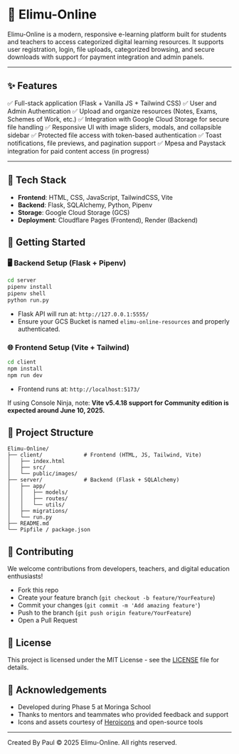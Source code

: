 # 📘 Elimu-Online

Elimu-Online is a modern, responsive e-learning platform built for students and teachers to access categorized digital learning resources. It supports user registration, login, file uploads, categorized browsing, and secure downloads with support for payment integration and admin panels.

---

## ✨ Features

✅ Full-stack application (Flask + Vanilla JS + Tailwind CSS)
✅ User and Admin Authentication
✅ Upload and organize resources (Notes, Exams, Schemes of Work, etc.)
✅ Integration with Google Cloud Storage for secure file handling
✅ Responsive UI with image sliders, modals, and collapsible sidebar
✅ Protected file access with token-based authentication
✅ Toast notifications, file previews, and pagination support
✅ Mpesa and Paystack integration for paid content access (in progress)

---

## 🧰 Tech Stack

- **Frontend**: HTML, CSS, JavaScript, TailwindCSS, Vite
- **Backend**: Flask, SQLAlchemy, Python, Pipenv
- **Storage**: Google Cloud Storage (GCS)
- **Deployment**: Cloudflare Pages (Frontend), Render (Backend)

## 🚀 Getting Started

### 🖥️ Backend Setup (Flask + Pipenv)

```bash
cd server
pipenv install
pipenv shell
python run.py
```

- Flask API will run at: `http://127.0.0.1:5555/`
- Ensure your GCS Bucket is named `elimu-online-resources` and properly authenticated.

### 🌐 Frontend Setup (Vite + Tailwind)

```bash
cd client
npm install
npm run dev
```

- Frontend runs at: `http://localhost:5173/`

If using Console Ninja, note: **Vite v5.4.18 support for Community edition is expected around June 10, 2025.**

## 📁 Project Structure

```
Elimu-Online/
├── client/             # Frontend (HTML, JS, Tailwind, Vite)
│   ├── index.html
│   ├── src/
│   └── public/images/
├── server/             # Backend (Flask + SQLAlchemy)
│   ├── app/
│   │   ├── models/
│   │   ├── routes/
│   │   └── utils/
│   ├── migrations/
│   └── run.py
├── README.md
└── Pipfile / package.json
```

## 🤝 Contributing

We welcome contributions from developers, teachers, and digital education enthusiasts!

- Fork this repo
- Create your feature branch (`git checkout -b feature/YourFeature`)
- Commit your changes (`git commit -m 'Add amazing feature'`)
- Push to the branch (`git push origin feature/YourFeature`)
- Open a Pull Request

## 📝 License

This project is licensed under the MIT License - see the [LICENSE](LICENSE) file for details.

## 🙏 Acknowledgements

- Developed during Phase 5 at Moringa School
- Thanks to mentors and teammates who provided feedback and support
- Icons and assets courtesy of [Heroicons](https://heroicons.com/) and open-source tools

---

Created By Paul
© 2025 Elimu-Online. All rights reserved.
